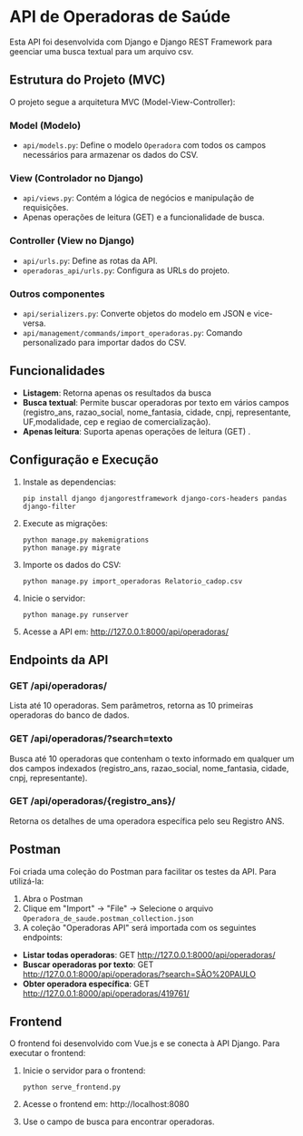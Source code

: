 # API de Operadoras de Saúde

Esta API foi desenvolvida com Django e Django REST Framework para geenciar uma busca textual para um arquivo csv.

## Estrutura do Projeto (MVC)

O projeto segue a arquitetura MVC (Model-View-Controller):

### Model (Modelo)
- `api/models.py`: Define o modelo `Operadora` com todos os campos necessários para armazenar os dados do CSV.

### View (Controlador no Django)
- `api/views.py`: Contém a lógica de negócios e manipulação de requisições.
-  Apenas operações de leitura (GET) e a funcionalidade de busca.

### Controller (View no Django)
- `api/urls.py`: Define as rotas da API.
- `operadoras_api/urls.py`: Configura as URLs do projeto.

### Outros componentes
- `api/serializers.py`: Converte objetos do modelo em JSON e vice-versa.
- `api/management/commands/import_operadoras.py`: Comando personalizado para importar dados do CSV.

## Funcionalidades

- **Listagem**: Retorna apenas os resultados da busca
- **Busca textual**: Permite buscar operadoras por texto em vários campos (registro_ans, razao_social, nome_fantasia, cidade, cnpj, representante, UF,modalidade, cep e regiao de comercialização).
- **Apenas leitura**: Suporta apenas operações de leitura (GET) .

## Configuração e Execução

1. Instale as dependencias:
   ```
   pip install django djangorestframework django-cors-headers pandas django-filter
   ```

2. Execute as migrações:
   ```
   python manage.py makemigrations
   python manage.py migrate
   ```

3. Importe os dados do CSV:
   ```
   python manage.py import_operadoras Relatorio_cadop.csv
   ```

4. Inicie o servidor:
   ```
   python manage.py runserver
   ```

5. Acesse a API em: http://127.0.0.1:8000/api/operadoras/

## Endpoints da API

### GET /api/operadoras/
Lista até 10 operadoras. Sem parâmetros, retorna as 10 primeiras operadoras do banco de dados.

### GET /api/operadoras/?search=texto
Busca até 10 operadoras que contenham o texto informado em qualquer um dos campos indexados (registro_ans, razao_social, nome_fantasia, cidade, cnpj, representante).

### GET /api/operadoras/{registro_ans}/
Retorna os detalhes de uma operadora específica pelo seu Registro ANS.

## Postman

Foi criada uma coleção do Postman para facilitar os testes da API. Para utilizá-la:

1. Abra o Postman
2. Clique em "Import" -> "File" -> Selecione o arquivo `Operadora_de_saude.postman_collection.json`
3. A coleção "Operadoras API" será importada com os seguintes endpoints:

- **Listar todas operadoras**: GET http://127.0.0.1:8000/api/operadoras/
- **Buscar operadoras por texto**: GET http://127.0.0.1:8000/api/operadoras/?search=SÃO%20PAULO
- **Obter operadora específica**: GET http://127.0.0.1:8000/api/operadoras/419761/



## Frontend

O frontend foi desenvolvido com Vue.js e se conecta à API Django. Para executar o frontend:

1. Inicie o servidor para o frontend:
   ```
   python serve_frontend.py
   ```

2. Acesse o frontend em: http://localhost:8080

3. Use o campo de busca para encontrar operadoras.
